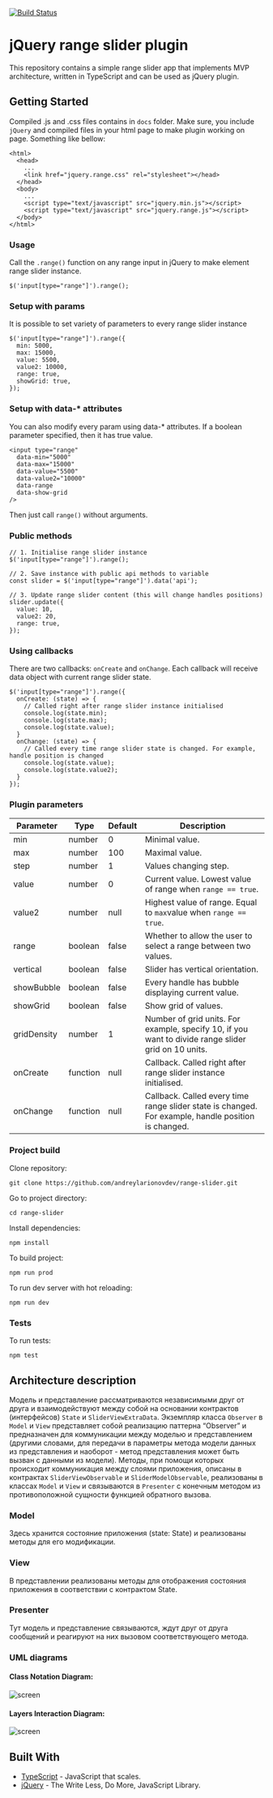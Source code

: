 [![Build Status](https://travis-ci.com/andreylarionovdev/range-slider.svg?token=JufgzWYbxsHCtadMMzsW&branch=master)](https://travis-ci.com/andreylarionovdev/range-slider)
# jQuery range slider plugin
This repository contains a simple range slider app that implements MVP architecture, written in TypeScript and can be used as jQuery plugin.

## Getting Started
Compiled .js and .css files contains in `docs` folder. Make sure, you include `jQuery` and compiled files in your html page to make plugin working on page. Something like bellow:
```$xslt
<html>
  <head>
    ...
    <link href="jquery.range.css" rel="stylesheet"></head>
  </head>
  <body>
    ...
    <script type="text/javascript" src="jquery.min.js"></script>
    <script type="text/javascript" src="jquery.range.js"></script>
  </body>
</html>
```
### Usage
Call the `.range()` function on any range input in jQuery to make element range slider instance.
```$xslt
$('input[type="range"]').range();
```
### Setup with params
It is possible to set variety of parameters to every range slider instance
```$xslt
$('input[type="range"]').range({
  min: 5000,
  max: 15000,
  value: 5500,
  value2: 10000,
  range: true,
  showGrid: true,
});
```
### Setup with data-* attributes
You can also modify every param using data-* attributes. If a boolean parameter specified, then it has true value.
```$xslt
<input type="range"
  data-min="5000"
  data-max="15000"
  data-value="5500"
  data-value2="10000"
  data-range
  data-show-grid
/>
```
Then just call `range()` without arguments.
### Public methods
```$xslt
// 1. Initialise range slider instance
$('input[type="range"]').range();

// 2. Save instance with public api methods to variable
const slider = $('input[type="range"]').data('api');

// 3. Update range slider content (this will change handles positions)
slider.update({
  value: 10,
  value2: 20,
  range: true,
});
```
### Using callbacks
There are two callbacks: `onCreate` and `onChange`. Each callback will receive data object with current range slider state.
```$xslt
$('input[type="range"]').range({
  onCreate: (state) => {
    // Called right after range slider instance initialised
    console.log(state.min);
    console.log(state.max);
    console.log(state.value);
  }
  onChange: (state) => {
    // Called every time range slider state is changed. For example, handle position is changed
    console.log(state.value);
    console.log(state.value2);
  }
});
```
### Plugin parameters
|Parameter | Type | Default | Description |
|----------|------|---------|-------------|
| min | number| 0 |Minimal value. |
| max | number| 100| Maximal value. |
| step | number | 1 | Values changing step. |
| value | number | 0 | Current value. Lowest value of range when `range == true`. |
| value2 | number | null | Highest value of range. Equal to `max`value when `range == true`.|
| range | boolean | false| Whether to allow the user to select a range between two values. |
| vertical | boolean | false | Slider has vertical orientation.|
| showBubble | boolean | false | Every handle has bubble displaying current value.|
| showGrid | boolean | false | Show grid of values.|
| gridDensity | number | 1 | Number of grid units. For example, specify 10, if you want to divide range slider grid on 10 units. |
| onCreate | function | null | Callback. Called right after range slider instance initialised. |
| onChange | function | null | Callback. Called every time range slider state is changed. For example, handle position is changed. |

### Project build
Clone repository:
```$xslt
git clone https://github.com/andreylarionovdev/range-slider.git
```
Go to project directory:
```$xslt
cd range-slider
```
Install dependencies:
```$xslt
npm install
```
To build project: 
```$xslt
npm run prod
```
To run dev server with hot reloading: 
```$xslt
npm run dev
```
### Tests
To run tests:
```$xslt
npm test
```

## Architecture description
Модель и представление рассматриваются независимыми друг от друга и взаимодействуют между собой на основании контрактов (интерфейсов) `State` и `SliderViewExtraData`. Экземпляр класса `Observer` в `Model` и `View` представляет собой реализацию паттерна “Observer” и предназначен для коммуникации между моделью и представлением (другими словами, для передачи в параметры метода модели данных из представления и наоборот - метод представления может быть вызван с данными из модели). Методы, при помощи которых происходит коммуникация между слоями приложения, описаны в контрактах `SliderViewObservable` и `SliderModelObservable`, реализованы в классах `Model` и `View` и связываются в `Presenter` с конечным методом из противоположной сущности функцией обратного вызова.

### Model
Здесь хранится состояние приложения (state: State) и реализованы методы для его модификации.

### View
В представлении реализованы методы для отображения состояния приложения в соответствии с контрактом State.

### Presenter
Тут модель и представление связываются, ждут друг от друга сообщений и реагируют на них вызовом соответствующего метода.

### UML diagrams
#### Class Notation Diagram:
![screen](images/slider-class-notation.svg)

#### Layers Interaction  Diagram:
![screen](images/mvp-interaction.svg)

## Built With

* [TypeScript](https://www.typescriptlang.org/) - JavaScript that scales.
* [jQuery](https://jquery.com/) - The Write Less, Do More, JavaScript Library.
